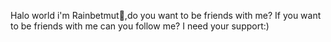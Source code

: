 
Halo world i'm Rainbetmut🍭,do you want to be friends with me? 
If you want to be friends with me can you follow me?
I need your support:)
